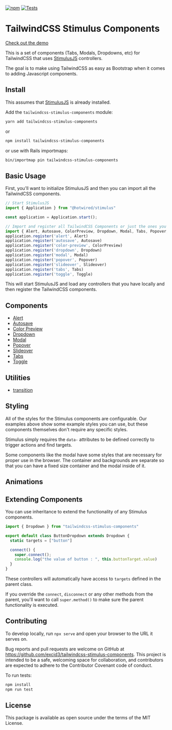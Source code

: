 [![npm](https://img.shields.io/npm/v/tailwindcss-stimulus-components.svg)](https://www.npmjs.com/package/tailwindcss-stimulus-components) [![Tests](https://github.com/excid3/tailwindcss-stimulus-components/actions/workflows/ci.yml/badge.svg)](https://github.com/excid3/tailwindcss-stimulus-components/actions/workflows/ci.yml)

# TailwindCSS Stimulus Components

[Check out the demo](https://excid3.github.io/tailwindcss-stimulus-components/)

This is a set of components (Tabs, Modals, Dropdowns, etc) for TailwindCSS that uses [StimulusJS](https://stimulusjs.org) controllers.

The goal is to make using TailwindCSS as easy as Bootstrap when it comes
to adding Javascript components.

## Install

This assumes that [StimulusJS](https://stimulusjs.org) is already installed.

Add the `tailwindcss-stimulus-components` module:

```bash
yarn add tailwindcss-stimulus-components
```

or

```bash
npm install tailwindcss-stimulus-components
```

or use with Rails importmaps:

```bash
bin/importmap pin tailwindcss-stimulus-components
```

## Basic Usage

First, you'll want to initialize StimulusJS and then you can import all the TailwindCSS components.

```javascript
// Start StimulusJS
import { Application } from "@hotwired/stimulus"

const application = Application.start();

// Import and register all TailwindCSS Components or just the ones you need
import { Alert, Autosave, ColorPreview, Dropdown, Modal, Tabs, Popover, Toggle, Slideover } from "tailwindcss-stimulus-components"
application.register('alert', Alert)
application.register('autosave', Autosave)
application.register('color-preview', ColorPreview)
application.register('dropdown', Dropdown)
application.register('modal', Modal)
application.register('popover', Popover)
application.register('slideover', Slideover)
application.register('tabs', Tabs)
application.register('toggle', Toggle)
```

This will start StimulusJS and load any controllers that you have locally and then register the TailwindCSS components.

## Components

* [Alert](/docs/alert.md)
* [Autosave](/docs/autosave.md)
* [Color Preview](/docs/color-preview.md)
* [Dropdown](/docs/dropdown.md)
* [Modal](/docs/modal.md)
* [Popover](/docs/popover.md)
* [Slideover](/docs/slideover.md)
* [Tabs](/docs/tabs.md)
* [Toggle](/docs/toggle.md)

## Utilities

* [transition](/docs/transition.md)

## Styling

All of the styles for the Stimulus components are configurable. Our
examples above show some example styles you can use, but these
components themselves don't require any specific styles.

Stimulus simply requires the `data-` attributes to be defined correctly
to trigger actions and find targets.

Some components like the modal have some styles that are necessary for
proper use in the browser. The container and backgrounds are separate so
that you can have a fixed size container and the modal inside of it.

## Animations

## Extending Components

You can use inheritance to extend the functionality of any Stimulus components.

```js
import { Dropdown } from "tailwindcss-stimulus-components"

export default class ButtonDropdown extends Dropdown {
  static targets = ["button"]

  connect() {
    super.connect();
    console.log("the value of button : ", this.buttonTarget.value)
  }
}
```

These controllers will automatically have access to `targets` defined in the parent class.

If you override the `connect`, `disconnect` or any other methods from the parent, you'll want to call `super.method()` to make sure the parent functionality is executed.

## Contributing

To develop locally, run `npx serve` and open your browser to the URL it serves on.

Bug reports and pull requests are welcome on GitHub at <https://github.com/excid3/tailwindcss-stimulus-components>.  This project is intended to be a safe, welcoming space for  collaboration, and contributors are expected to adhere to the  Contributor Covenant code of conduct.

To run tests:

```bash
npm install
npm run test
```

## License

This package is available as open source under the terms of the MIT License.
